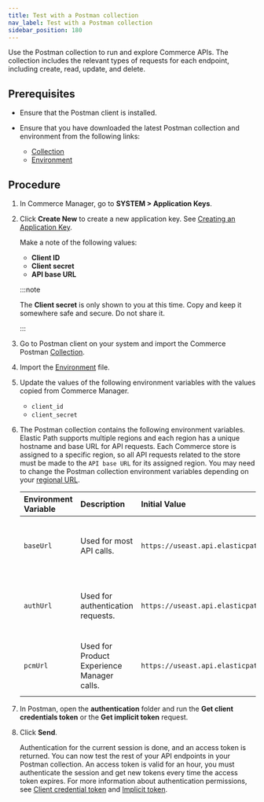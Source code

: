 ```yaml
---
title: Test with a Postman collection
nav_label: Test with a Postman collection
sidebar_position: 180
---
```


Use the Postman collection to run and explore Commerce APIs. The collection includes the relevant types of requests for each endpoint, including create, read, update, and delete.

## Prerequisites

- Ensure that the Postman client is installed.
- Ensure that you have downloaded the latest Postman collection and environment from the following links:

    - [Collection](https://elasticpath.dev/postman/collection.json)
    - [Environment](https://elasticpath.dev/postman/environment.json)

## Procedure

1. In Commerce Manager, go to **SYSTEM > Application Keys**.
1. Click **Create New** to create a new application key. See [Creating an Application Key](/docs/api/application-keys/create-key).

    Make a note of the following values:

    - **Client ID**
    - **Client secret**
    - **API base URL**

    :::note
    
    The **Client secret** is only shown to you at this time. Copy and keep it somewhere safe and secure. Do not share it.

    :::

1. Go to Postman client on your system and import the Commerce Postman [Collection](https://elasticpath.dev/static/postman/collection.json).
1. Import the [Environment](https://elasticpath.dev/postman/environment.json) file.
1. Update the values of the following environment variables with the values copied from Commerce Manager.
    
    - `client_id`
    - `client_secret`

1. The Postman collection contains the following environment variables. Elastic Path supports multiple regions and each region has a unique hostname and base URL for API requests. Each Commerce store is assigned to a specific region, so all API requests related to the store must be made to the `API base URL` for its assigned region. You may need to change the Postman collection environment variables depending on your [regional URL](/guides/Getting-Started/elastic-path-domains#regions-and-ur-ls). 

    | Environment Variable | Description                                | Initial Value                           | Current Value                                                                                                                                                                              |
    | :--- |:-------------------------------------------|:----------------------------------------|:-------------------------------------------------------------------------------------------------------------------------------------------------------------------------------------------|
    | `baseUrl` | Used for most API calls.                   | `https://useast.api.elasticpath.com/v2` | If your store's **API Base URL** is `https://useast.api.elasticpath.com`, replace `https://euwest.api.elasticpath.com` with `https://useast.api.elasticpath.com`.                          |
    | `authUrl` | Used for authentication requests.          | `https://useast.api.elasticpath.com`                | If your store's **API Base URL** is `https://useast.api.elasticpath.com`, replace `https://euwest.api.elasticpath.com` with `https://useast.api.elasticpath.com`.                          |
    | `pcmUrl` | Used for Product Experience Manager calls. | `https://useast.api.elasticpath.com/pcm`            | If your store's **API Base URL** is `https://useast.api.elasticpath.com`, replace `https://euwest.api.elasticpath.com` with `https://useast.api.elasticpath.com`.                          |

1. In Postman, open the **authentication** folder and run the **Get client credentials token** or the **Get implicit token** request.
1. Click **Send**.

    Authentication for the current session is done, and an access token is returned. You can now test the rest of your API endpoints in your Postman collection. An access token is valid for an hour, you must authenticate the session and get new tokens every time the access token expires. For more information about authentication permissions, see [Client credential token](/docs/authentication/Tokens/client-credential-token) and [Implicit token](/docs/authentication/Tokens/implicit-token).
